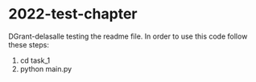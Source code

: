 # 2022-test-chapter

DGrant-delasalle testing the readme file. In order to use this code follow these steps:

1. cd task_1
2. python main.py
